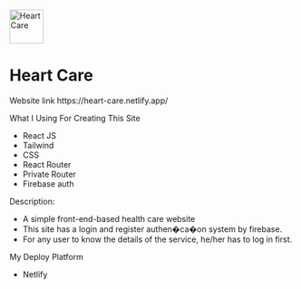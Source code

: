 # 
<div>
<img src="https://heart-care.netlify.app/static/media/hc-logo.9a04d506.png" width="60px" height="60px" alt="Heart Care"/>
<h1>Heart Care</h1>
</div>
Website link https://heart-care.netlify.app/

What I Using For Creating This Site

- React JS
- Tailwind
- CSS
- React Router
- Private Router
- Firebase auth

Description:
- A simple front-end-based health care website
- This site has a login and register authen�ca�on system by firebase.
- For any user to know the details of the service, he/her has to log in first.

My Deploy Platform

- Netlify

